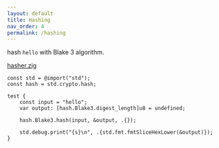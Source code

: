 ```yaml
---
layout: default
title: Hashing
nav_order: 4
permalink: /hashing
---
```


hash `hello` with Blake 3 algorithm.

[hasher.zig](src/hasher.zig)

```zig
const std = @import("std");
const hash = std.crypto.hash;

test {
    const input = "hello";
    var output: [hash.Blake3.digest_length]u8 = undefined;

    hash.Blake3.hash(input, &output, .{});

    std.debug.print("{s}\n", .{std.fmt.fmtSliceHexLower(&output)});
}

```
